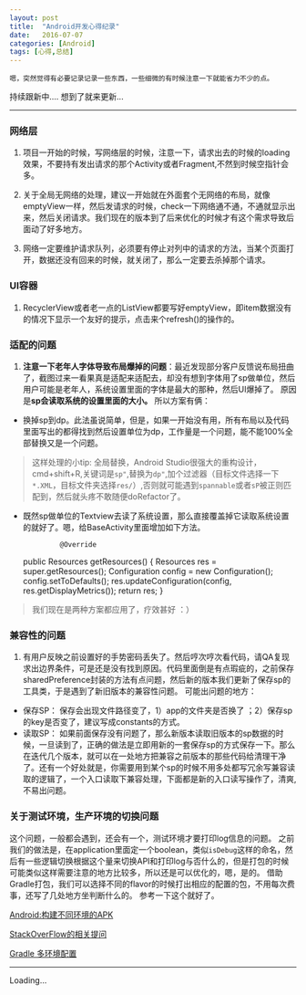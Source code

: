 ```yaml
---
layout: post
title:  "Android开发心得纪录"
date:   2016-07-07
categories: [Android]
tags: [心得,总结]
---
```



	嗯，突然觉得有必要记录记录一些东西，一些细微的有时候注意一下就能省力不少的点。


持续跟新中....
想到了就来更新...

--------

### 网络层

1. 项目一开始的时候，写网络层的时候，注意一下，请求出去的时候的loading效果，不要持有发出请求的那个Activity或者Fragment,不然到时候空指针会多。

2. 关于全局无网络的处理，建议一开始就在外面套个无网络的布局，就像emptyView一样，然后发请求的时候，check一下网络通不通，不通就显示出来，然后关闭请求。我们现在的版本到了后来优化的时候才有这个需求导致后面动了好多地方。

3. 网络一定要维护请求队列，必须要有停止对列中的请求的方法，当某个页面打开，数据还没有回来的时候，就关闭了，那么一定要去杀掉那个请求。


### UI容器
1. RecyclerView或者老一点的ListView都要写好emptyView，即item数据没有的情况下显示一个友好的提示，点击来个refresh()的操作的。



### 适配的问题



1. **注意一下老年人字体导致布局爆掉的问题**：最近发现部分客户反馈说布局扭曲了，截图过来一看果真是适配来适配去，却没有想到字体用了sp做单位，然后用户可能是老年人，系统设置里面的字体是最大的那种，然后UI爆掉了。
原因是**sp会读取系统的设置里面的大小。**
所以方案有俩：

 - 换掉sp到dp。此法虽说简单，但是，如果一开始没有用，所有布局以及代码里面写出的都得找到然后设置单位为dp，工作量是一个问题，能不能100%全部替换又是一个问题。

> 这样处理的小tip: 全局替换，Android Studio很强大的重构设计，cmd+shift+R,关键词是`sp"`,替换为`dp"`,加个过滤器（目标文件选择一下`*.XML`，目标文件夹选择`res/`）,否则就可能遇到`spannable`或者`sP`被正则匹配到，然后就头疼不敢随便doRefactor了。

 - 既然sp做单位的Textview去读了系统设置，那么直接覆盖掉它读取系统设置的就好了。嗯，给BaseActivity里面增加如下方法。
    

				@Override
    public Resources getResources() {
        Resources res = super.getResources();
        Configuration config = new Configuration();
        config.setToDefaults();
        res.updateConfiguration(config, res.getDisplayMetrics());
        return res;
    }


> 我们现在是两种方案都应用了，疗效甚好 ：）



### 兼容性的问题

1. 有用户反映之前设置好的手势密码丢失了。然后哼次哼次看代码，请QA复现求出边界条件，可是还是没有找到原因。代码里面倒是有点瑕疵的，之前保存sharedPreference封装的方法有点问题，然后新的版本我们更新了保存sp的工具类，于是遇到了新旧版本的兼容性问题。
可能出问题的地方：

- 保存SP： 保存会出现文件路径变了，1）app的文件夹是否换了 ；2）保存sp的key是否变了，建议写成constants的方式。
- 读取SP： 如果前面保存没有问题了，那么新版本读取旧版本的sp数据的时候，一旦读到了，正确的做法是立即用新的一套保存sp的方式保存一下。那么在迭代几个版本，就可以在一处地方把兼容之前版本的那些代码给清理干净了。还有一个好处就是，你需要用到某个sp的时候不用多处都写冗余写兼容读取的逻辑了，一个入口读取下兼容处理，下面都是新的入口读写操作了，清爽,不易出问题。


### 关于测试环境，生产环境的切换问题

这个问题，一般都会遇到，还会有一个，测试环境才要打印log信息的问题。
之前我们的做法是，在application里面定一个boolean，类似`isDebug`这样的命名，然后有一些逻辑切换根据这个量来切换API和打印log与否什么的，但是打包的时候可能类似这样需要注意的地方比较多，所以还是可以优化的，嗯，是的。
借助Gradle打包，我们可以选择不同的flavor的时候打出相应的配置的包，不用每次费事，还写了几处地方坐判断什么的。
参考一下这个就好了。

[Android:构建不同环境的APK](https://segmentfault.com/a/1190000004904068)

[StackOverFlow的相关提问](http://stackoverflow.com/questions/22506290/buildconfigfield-depending-on-flavor-buildtype)

[Gradle 多环境配置](http://blog.csdn.net/kasogg/article/details/50585257)



---------
Loading...


 



